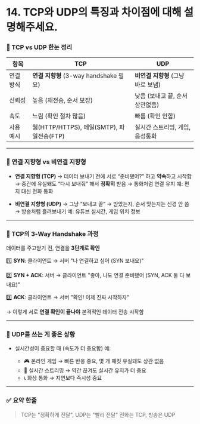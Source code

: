 #  14. TCP와 UDP의 특징과 차이점에 대해 설명해주세요.

### 🔹 TCP vs UDP 한눈 정리

| 항목    | TCP                                | UDP                    |
| ----- | ---------------------------------- | ---------------------- |
| 연결 방식 | **연결 지향형** (3-way handshake 필요)    | **비연결 지향형** (그냥 바로 보냄) |
| 신뢰성   | 높음 (재전송, 순서 보장)                    | 낮음 (보내고 끝, 순서 상관없음)    |
| 속도    | 느림 (확인 절차 많음)                      | 빠름 (확인 안함)             |
| 사용 예시 | 웹(HTTP/HTTPS), 메일(SMTP), 파일전송(FTP) | 실시간 스트리밍, 게임, 음성통화     |

---

### 🔹 연결 지향형 vs 비연결 지향형

* **연결 지향형 (TCP)**
  → 데이터 보내기 전에 서로 “준비됐어?” 하고 **약속**하고 시작함
  → 중간에 유실돼도 “다시 보내줘” 해서 **정확히** 받음
  → 통화처럼 연결 유지
  예: 편지 대신 전화 통화

* **비연결 지향형 (UDP)**
  → 그냥 “보내고 끝”
  → 받았는지, 순서 맞는지는 신경 안 씀
  → 방송처럼 흘려보내기
  예: 유튜브 실시간, 게임 위치 정보

---

### 🔹 TCP의 3-Way Handshake 과정

데이터를 주고받기 전, 연결을 **3단계로 확인**

1️⃣ **SYN**: 클라이언트 → 서버
"나 연결하고 싶어 (SYN 보내요)"

2️⃣ **SYN + ACK**: 서버 → 클라이언트
"좋아, 나도 연결 준비됐어 (SYN, ACK 둘 다 보내요)"

3️⃣ **ACK**: 클라이언트 → 서버
"확인! 이제 진짜 시작하자"

→ 이렇게 서로 **연결 확인이 끝나야** 본격적인 데이터 전송 시작함

---

### 🔹 UDP를 쓰는 게 좋은 상황

* 실시간성이 중요할 때 (속도가 더 중요함)
  예:

  * 🎮 온라인 게임 → 빠른 반응 중요, 몇 개 패킷 유실돼도 상관 없음
  * 🎥 실시간 스트리밍 → 약간 끊겨도 실시간 유지가 더 중요
  * 📞 화상 통화 → 지연보다 즉시성 중요

---

### ✅ 요약 한줄

> TCP는 "정확하게 전달", UDP는 "빨리 전달"
> 전화는 TCP, 방송은 UDP
